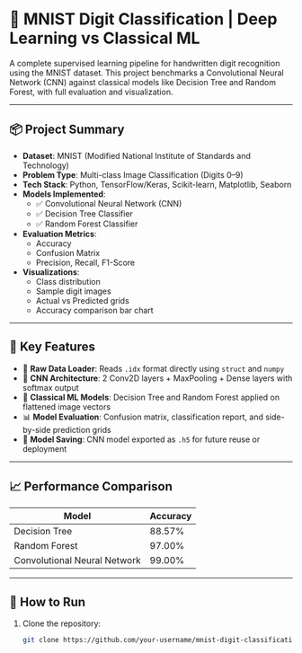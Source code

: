 # 🧠 MNIST Digit Classification | Deep Learning vs Classical ML

A complete supervised learning pipeline for handwritten digit recognition using the MNIST dataset. This project benchmarks a Convolutional Neural Network (CNN) against classical models like Decision Tree and Random Forest, with full evaluation and visualization.

---

## 📦 Project Summary

- **Dataset**: MNIST (Modified National Institute of Standards and Technology)
- **Problem Type**: Multi-class Image Classification (Digits 0–9)
- **Tech Stack**: Python, TensorFlow/Keras, Scikit-learn, Matplotlib, Seaborn
- **Models Implemented**:
  - ✅ Convolutional Neural Network (CNN)
  - ✅ Decision Tree Classifier
  - ✅ Random Forest Classifier
- **Evaluation Metrics**:
  - Accuracy
  - Confusion Matrix
  - Precision, Recall, F1-Score
- **Visualizations**:
  - Class distribution
  - Sample digit images
  - Actual vs Predicted grids
  - Accuracy comparison bar chart

---

## 🚀 Key Features

- 📂 **Raw Data Loader**: Reads `.idx` format directly using `struct` and `numpy`
- 🧠 **CNN Architecture**: 2 Conv2D layers + MaxPooling + Dense layers with softmax output
- 🌲 **Classical ML Models**: Decision Tree and Random Forest applied on flattened image vectors
- 📊 **Model Evaluation**: Confusion matrix, classification report, and side-by-side prediction grids
- 💾 **Model Saving**: CNN model exported as `.h5` for future reuse or deployment

---

## 📈 Performance Comparison

| Model               | Accuracy |
|--------------------|----------|
| Decision Tree       | 88.57%   |
| Random Forest       | 97.00%   |
| Convolutional Neural Network | 99.00%   |

---

## 🧪 How to Run

1. Clone the repository:
   ```bash
   git clone https://github.com/your-username/mnist-digit-classification.git
